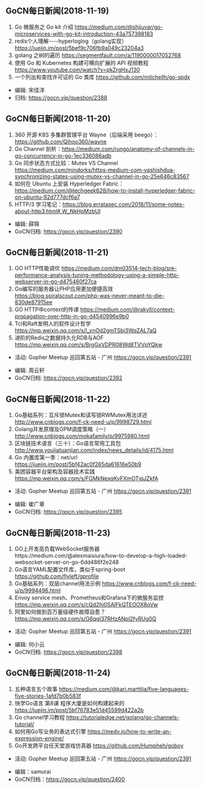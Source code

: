 ## GoCN每日新闻(2018-11-19)
 
1. Go 微服务之 Go kit 介绍 https://medium.com/@shijuvar/go-microservices-with-go-kit-introduction-43a757398183
2. redis个人理解----hyperloglog（golang实现）https://juejin.im/post/5bef9c706fb9a049c23204a3
3. golang 之树的遍历 https://segmentfault.com/a/1190000017052768
4. 使用 Go 和 Kubernetes 构建可横向扩展的 API 视频教程 https://www.youtube.com/watch?v=pkZrgHxJ130
5. 一个列出和查找许可证的 Go 类库 https://github.com/mitchellh/go-spdx

- 编辑: 宋佳洋
- 归档: https://gocn.vip/question/2388

## GoCN每日新闻(2018-11-20)

1. 360 开源 K8S 多集群管理平台 Wayne（后端采用 beego）：https://github.com/Qihoo360/wayne
2. Go Channel 剖析：https://medium.com/rungo/anatomy-of-channels-in-go-concurrency-in-go-1ec336086adb
3. Go 同步状态方式比较：Mutex VS Channel  https://medium.com/mindorks/https-medium-com-yashishdua-synchronizing-states-using-mutex-vs-channel-in-go-25e646c83567
4. 如何在 Ubuntu 上安装 Hyperledger Fabric：https://medium.com/@techgeek628/how-to-install-hyperledger-fabric-on-ubuntu-92d777dcf6a7
5. HTTP/3 学习笔记：https://blog.erratasec.com/2018/11/some-notes-about-http3.html#.W_NkHpMzbUI

- 编辑: 薛锦
- GoCN归档:  https://gocn.vip/question/2390

## GoCN每日新闻(2018-11-21)

1. GO HTTP性能调优 https://medium.com/dm03514-tech-blog/sre-performance-analysis-tuning-methodology-using-a-simple-http-webserver-in-go-d475460f27ca
2. Go编写的服务器让PHP应用更加便捷高效 https://blog.spiralscout.com/php-was-never-meant-to-die-830de87915ee
3. GO HTTP中context的传递 https://medium.com/@rakyll/context-propagation-over-http-in-go-d4540996e9b0
4. Tcl和Raft发明人的软件设计哲学 https://mp.weixin.qq.com/s/l_xnOd2gmTSbj3WqZAL7aQ
5. 进阶的Redis之数据持久化RDB与AOF https://mp.weixin.qq.com/s/BrgGxVDPR08Wd8TVVpYQkw

* 活动: Gopher Meetup 巡回第五站 - 广州 https://gocn.vip/question/2391

- 编辑: 周云轩
- GoCN归档:  https://gocn.vip/question/2392


## GoCN每日新闻(2018-11-22)

1. Go基础系列：互斥锁Mutex和读写锁RWMutex用法详述 http://www.cnblogs.com/f-ck-need-u/p/9998729.html
2. Golang并发原理及GPM调度策略（一） http://www.cnblogs.com/mokafamily/p/9975980.html
3. 区块链技术语言（三十）：Go语言常用工具包 http://www.youjiatuanjian.com/index/news_details/id/4175.html
4. Go 内置库第一季：net/url  https://juejin.im/post/5bf42ac0f265da61616e50b9
5. 美团容器平台架构及容器技术实践 https://mp.weixin.qq.com/s/FGMkNexqKvFXmOTjqJZkfA

* 活动: Gopher Meetup 巡回第五站 - 广州 https://gocn.vip/question/2391

- 编辑: 崔广章
- GoCN归档:  https://gocn.vip/question/2395


## GoCN每日新闻(2018-11-23)

1. GO上开发高负载WebSocket服务器https://medium.com/@alexmaisiura/how-to-develop-a-high-loaded-websocket-server-on-go-6dd486f2e248
2. Go语言YAML配置文件库，类似于spring-boot https://github.com/flyleft/gprofile
3. Go基础系列：双层channel用法示例 https://www.cnblogs.com/f-ck-need-u/p/9994496.html
4. Envoy service mesh、Prometheus和Grafana下的微服务监控 https://mp.weixin.qq.com/s/cQd2hi0SAlFkQTEOOX8oVw
5. 阿里如何做到百万量级硬件故障自愈？ https://mp.weixin.qq.com/s/G6qgI37RHzANpl2fyRUg0Q


* 活动: Gopher Meetup 巡回第五站 - 广州 https://gocn.vip/question/2391

- 编辑: 何小云
- GoCN归档: https://gocn.vip/question/2398

## GoCN每日新闻(2018-11-24)

1. 五种语言五个故事 https://medium.com/@kari.marttila/five-languages-five-stories-1afd7b0b583f
2. 快学Go语言 第8课 程序大厦是如何构建起来的 https://juejin.im/post/5bf76783e51d45599d422a2b
3. Go channel学习教程 https://tutorialedge.net/golang/go-channels-tutorial/
4. 如何用Go写业务的表达式引擎 https://medv.io/how-to-write-an-expression-engine/
5. Go开发跨平台任天堂游戏仿真器 https://github.com/Humpheh/goboy

* 活动: Gopher Meetup 巡回第五站 - 广州 https://gocn.vip/question/2391

- 编辑：samurai
- GoCN归档：https://gocn.vip/question/2400

